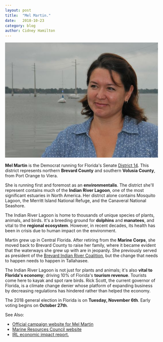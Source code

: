 ```yaml
---
layout: post
title:  "Mel Martin."
date:   2018-10-23
category: blog
author: Cidney Hamilton
---
```


![Photo of Mel Martin](/assets/images/post-images/melmartin.jpg)

**Mel Martin** is the Democrat running for Florida's Senate [District 14](https://www.flsenate.gov/Senators/S14). This district represents northern **Brevard County** and southern **Volusia County**, from Port Orange to Viera.

She is running first and foremost as an **environmentalis**. The district she'll represent contains much of the **Indian River Lagoon**, one of the most significant estuaries in North America. Her district alone contains Mosquito Lagoon, the Merritt Island National Refuge, and the Canaveral National Seashore. 

The Indian River Lagoon is home to thousands of unique species of plants, animals, and birds. It's a breeding ground for **dolphins** and **manatees**, and vital to the **regional ecosystem**. However, in recent decades, its health has been in crisis due to human impact on the environment.

Martin grew up in Central Florida. After retiring from the **Marine Corps**, she moved back to Brevard County to raise her family, where it became evident that the waterways she grew up with are in jeopardy. She previously served as president of the [Brevard Indian River Coalition](https://helpthelagoon.org/), but the change that needs to happen needs to happen in Tallahasee.

The Indian River Lagoon is not just for plants and animals; it's also **vital to Florida's economy**; driving 10% of Florida's **tourism revenue**. Tourists come here to kayak and spot rare birds. Rick Scott, the current governor of Florida, is a climate change denier whose platform of expanding business by decreasing regulations has hindered rather than helped the economy. 

The 2018 general election in Florida is on **Tuesday, November 6th**. Early voting begins on **October 27th**.

See Also:
* [Official campaign website for Mel Martin](https://www.melforsenate14.com/)
* [Marine Resources Council website](https://savetheirl.org/)
* [IRL economic impact report.](http://loveourlagoon.com/IRL-Economic-Valuation-Update-07252016.pdf)


